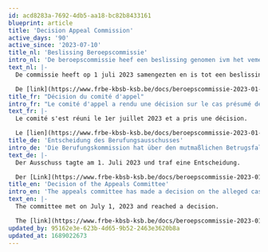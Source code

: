 ```yaml
---
id: acd8283a-7692-4db5-aa18-bc82b8433161
blueprint: article
title: 'Decision Appeal Commission'
active_days: '90'
active_since: '2023-07-10'
title_nl: 'Beslissing Beroepscommissie'
intro_nl: 'De beroepscommissie heef een beslissing genomen ivm het vemeende geval van bedrog door IM Stefan Docx'
text_nl: |-
  De commissie heeft op 1 juli 2023 samengezten en is tot een beslissing gekomen. 

  De [link](https://www.frbe-kbsb-ksb.be/docs/beroepscommissie-2023-01-01.pdf) naar het verslag
title_fr: "Décision du comité d'appel"
intro_fr: "Le comité d'appel a rendu une décision sur le cas présumé de tricherie par IM Stefan Docx"
text_fr: |-
  Le comité s'est réuni le 1er juillet 2023 et a pris une décision.

  Le [lien](https://www.frbe-kbsb-ksb.be/docs/beroepscommissie-2023-01-01.pdf) vers le rapport en nérlandais
title_de: 'Entscheidung des Berufungsausschusses'
intro_de: 'Die Berufungskommission hat über den mutmaßlichen Betrugsfall von IM Stefan Docx entschieden'
text_de: |-
  Der Ausschuss tagte am 1. Juli 2023 und traf eine Entscheidung.

  Der [Link](https://www.frbe-kbsb-ksb.be/docs/beroepscommissie-2023-01-01.pdf) zum Bericht (auf Niederländisch)
title_en: 'Decision of the Appeals Committee'
intro_en: 'The appeals committee has made a decision on the alleged case of cheating by IM Stefan Docx'
text_en: |-
  The committee met on July 1, 2023 and reached a decision.

  The [link](https://www.frbe-kbsb-ksb.be/docs/beroepscommissie-2023-01-01.pdf) to the report in Dutch
updated_by: 95162e3e-623b-4d65-9b52-2463e3620b8a
updated_at: 1689022673
---
```

